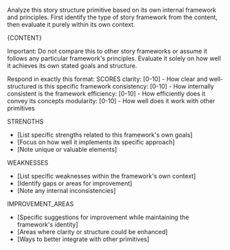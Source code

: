 Analyze this story structure primitive based on its own internal framework and principles. First identify the type of story framework from the content, then evaluate it purely within its own context.

{CONTENT}

Important: Do not compare this to other story frameworks or assume it follows any particular framework's principles. Evaluate it solely on how well it achieves its own stated goals and structure.

Respond in exactly this format:
SCORES
clarity: [0-10] - How clear and well-structured is this specific framework
consistency: [0-10] - How internally consistent is the framework
efficiency: [0-10] - How efficiently does it convey its concepts
modularity: [0-10] - How well does it work with other primitives

STRENGTHS
- [List specific strengths related to this framework's own goals]
- [Focus on how well it implements its specific approach]
- [Note unique or valuable elements]

WEAKNESSES
- [List specific weaknesses within the framework's own context]
- [Identify gaps or areas for improvement]
- [Note any internal inconsistencies]

IMPROVEMENT_AREAS
- [Specific suggestions for improvement while maintaining the framework's identity]
- [Areas where clarity or structure could be enhanced]
- [Ways to better integrate with other primitives]